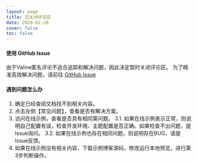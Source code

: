 ```yaml
---
layout: page
title: 已关闭评论区
date: 2020-02-20
cover: false
toc: false
---
```


#### 使用 GitHub Issue

由于Valine匿名评论不适合追踪和解决问题，因此决定暂时关闭评论区。
为了精准高效解决问题，请前往 <btn>[GitHub Issue](https://github.com/xaoxuu/hexo-theme-volantis/issues/)</btn>


#### 遇到问题怎么办

1. 确定已经查阅文档找不到相关内容。
2. 点击左侧【常见问题】，查看是否有解决方案。
3. 访问在线示例，查看是否具有相同第问题。
  3.1. 如果在线示例表示正常，则说明自己配置有误，检查开发环境、主题配置是否正确。如果检查不出问题，提Issue询问。
  3.2. 如果在线示例也存在相同问题，则说明存在BUG，请提Issue反馈。
4. 如果在线示例没有相关内容，下载示例博客源码，修改运行本地预览，进行第3步判断操作。
